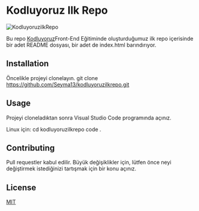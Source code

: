# Kodluyoruz Ilk Repo

![KodluyoruzilkRepo]((https://raw.githubusercontent.com/Kodluyoruz/taskforce/git/git/markdown-nedir-nasil-kullaniriz-/figures/kodluyoruz_logo.jpg))

Bu repo [Kodluyoruz](https://www.kodluyoruz.org/)Front-End Eğitiminde oluşturduğumuz ilk repo içerisinde bir adet README dosyası, bir adet de index.html barındırıyor.

## Installation
Öncelikle projeyi clonelayın. 
git clone https://github.com/Seyma13/kodluyoruzilkrepo.git

## Usage

Projeyi cloneladıktan sonra Visual Studio Code programında açınız.

Linux için:
cd kodluyoruzilkrepo
code .

## Contributing
Pull requestler kabul edilir. Büyük değişiklikler için, lütfen önce neyi değiştirmek istediğinizi tartışmak için bir konu açınız.

## License

[MIT](https://choosealicense.com/licenses/mit/)
